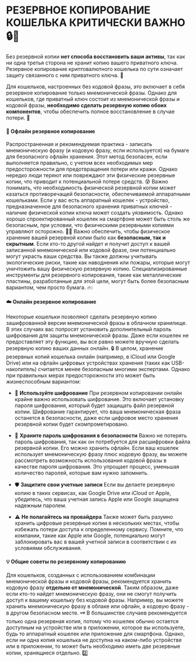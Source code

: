 # РЕЗЕРВНОЕ КОПИРОВАНИЕ КОШЕЛЬКА КРИТИЧЕСКИ ВАЖНО 🔒💾

Без резервной копии **нет способа восстановить ваши активы**, так как ни одна третья сторона не хранит копию вашего приватного ключа. Резервное копирование криптовалютного кошелька по сути означает защиту связанного с ним приватного ключа. 🔑

Для кошельков, настроенных без кодовой фразы, это включает в себя резервное копирование только мнемонической фразы. Однако для кошельков, где приватный ключ состоит из мнемонической фразы и кодовой фразы, **необходимо сделать резервную копию обоих компонентов**, чтобы обеспечить полное восстановление в случае потери. 📝

#### 📄 Офлайн резервное копирование
Распространенная и рекомендуемая практика - записать мнемоническую фразу (и кодовую фразу, если используется) на бумаге для безопасного офлайн хранения. Этот метод безопасен, если выполняется правильно, с учетом всех необходимых мер предосторожности для предотвращения потери или кражи. Однако нередко люди теряют или повреждают эти физические резервные копии, что приводит к потенциальной потере средств. 😰
Важно понимать, что необходимость физической резервной копии может казаться противоречащей безопасности, обеспечиваемой аппаратными кошельками. Если у вас есть аппаратный кошелек - устройство, предназначенное для безопасного хранения приватных ключей - наличие физической копии ключа может создать уязвимость. Однако хорошо спроектированный кошелек на смартфоне может быть столь же безопасным, при условии, что физическими резервными копиями управляют осторожно. 📱🔐
Важно обеспечить, чтобы физическое хранение вашей резервной копии было как **безопасным, так и скрытным**. Если кто-то другой найдет и получит доступ к вашей записанной мнемонической или кодовой фразе, они потенциально могут украсть ваши средства. Вы также должны учитывать экологические риски, такие как наводнения или пожары, которые могут уничтожить вашу физическую резервную копию. Специализированные инструменты для резервного копирования, такие как металлические пластины, разработанные для этой цели, могут быть более безопасным вариантом, чем просто бумага. 🔥💧

#### ☁️ Онлайн резервное копирование
Некоторые кошельки позволяют сделать резервную копию зашифрованной версии мнемонической фразы в облачном хранилище. В этих случаях вас попросят установить дополнительный пароль шифрования для защиты мнемонической фразы. Даже если кошелек не предоставляет эту функцию, вы все равно можете вручную сделать резервную копию ваших данных онлайн. 🔒
В целом, хранение резервных копий кошелька онлайн (например, в iCloud или Google Drive) или на офлайн цифровых устройствах хранения (таких как USB-накопитель) считается менее безопасным многими экспертами. Однако при правильных мерах предосторожности это может быть жизнеспособным вариантом:

- 🔐 **Используйте шифрование**
При резервном копировании онлайн крайне важно использовать шифрование. Это включает установку пароля шифрования, который будет защищать файл резервной копии. Шифрование гарантирует, что ваша мнемоническая фраза останется в безопасности, даже если цифровое место хранения резервной копии будет скомпрометировано.


- 🔑 **Храните пароль шифрования в безопасности**
Важно не потерять пароль шифрования, так как он потребуется для расшифровки файла резервной копии. Его можно хранить офлайн. Если ваш кошелек использует мнемоническую фразу плюс кодовую фразу, вы можете рассмотреть возможность использования кодовой фразы в качестве пароля шифрования. Это упрощает процесс, уменьшая количество паролей, которые вам нужно запомнить.


- 🛡️ **Защитите свои учетные записи**
Если вы делаете резервную копию в таких сервисах, как Google Drive или iCloud от Apple, убедитесь, что ваша учетная запись Apple или Google защищена надежным паролем.


- ⚠️ **Не полагайтесь на провайдера**
Также может быть разумно хранить цифровые резервные копии в нескольких местах, чтобы избежать потери доступа к определенному сервису. Помните, что компании, такие как Apple или Google, потенциально могут заблокировать вас в вашей учетной записи в соответствии с их условиями обслуживания.

#### 💡 Общие советы по резервному копированию
Для кошельков, созданных с использованием комбинации мнемонической фразы и кодовой фразы, рекомендуется хранить кодовую фразу **отдельно от мнемонической**. Таким образом, даже если кто-то найдет мнемоническую фразу, они не смогут получить доступ к вашему кошельку без кодовой фразы. Например, вы можете хранить мнемоническую фразу в облаке или офлайн, а кодовую фразу - в другом безопасном месте. 🗝️
В большинстве случаев рекомендуется только одна резервная копия, потому что кошелек обычно остается доступным на устройстве или в приложении, которое вы используете, будь то аппаратный кошелек или приложение для смартфона. Однако, если ни одна копия кошелька не доступна на каком-либо устройстве или в приложении, то может быть необходимо иметь две резервные копии, хранящиеся отдельно. 2️⃣